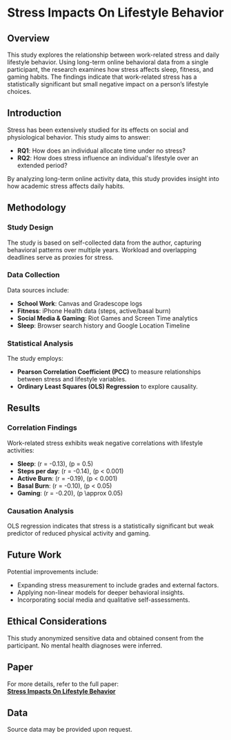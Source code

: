 # Stress Impacts On Lifestyle Behavior

## Overview
This study explores the relationship between work-related stress and daily lifestyle behavior. Using long-term online behavioral data from a single participant, the research examines how stress affects sleep, fitness, and gaming habits. The findings indicate that work-related stress has a statistically significant but small negative impact on a person’s lifestyle choices.

## Introduction
Stress has been extensively studied for its effects on social and physiological behavior. This study aims to answer:
- **RQ1**: How does an individual allocate time under no stress?
- **RQ2**: How does stress influence an individual's lifestyle over an extended period?

By analyzing long-term online activity data, this study provides insight into how academic stress affects daily habits.

## Methodology

### Study Design
The study is based on self-collected data from the author, capturing behavioral patterns over multiple years. Workload and overlapping deadlines serve as proxies for stress.

### Data Collection
Data sources include:
- **School Work**: Canvas and Gradescope logs
- **Fitness**: iPhone Health data (steps, active/basal burn)
- **Social Media & Gaming**: Riot Games and Screen Time analytics
- **Sleep**: Browser search history and Google Location Timeline

### Statistical Analysis
The study employs:
- **Pearson Correlation Coefficient (PCC)** to measure relationships between stress and lifestyle variables.
- **Ordinary Least Squares (OLS) Regression** to explore causality.

## Results

### Correlation Findings
Work-related stress exhibits weak negative correlations with lifestyle activities:
- **Sleep**: \(r = -0.13\), \(p = 0.5\)
- **Steps per day**: \(r = -0.14\), \(p < 0.001\)
- **Active Burn**: \(r = -0.19\), \(p < 0.001\)
- **Basal Burn**: \(r = -0.10\), \(p < 0.05\)
- **Gaming**: \(r = -0.20\), \(p \approx 0.05\)

### Causation Analysis
OLS regression indicates that stress is a statistically significant but weak predictor of reduced physical activity and gaming.

## Future Work
Potential improvements include:
- Expanding stress measurement to include grades and external factors.
- Applying non-linear models for deeper behavioral insights.
- Incorporating social media and qualitative self-assessments.

## Ethical Considerations
This study anonymized sensitive data and obtained consent from the participant. No mental health diagnoses were inferred.

## Paper
For more details, refer to the full paper:  
[**Stress Impacts On Lifestyle Behavior**](https://github.com/gladstone-9/cs6501-life-correlations/blob/main/Gladstone_Stress_Impacts_On_Lifestyle.pdf)  

## Data
Source data may be provided upon request.
